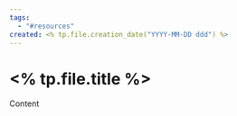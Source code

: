 ```yaml
---
tags:
  - "#resources"
created: <% tp.file.creation_date("YYYY-MM-DD ddd") %>
---
```


# <% tp.file.title %>

Content
